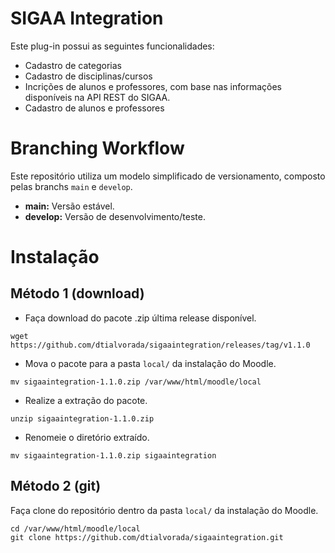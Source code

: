 # SIGAA Integration

Este plug-in possui as seguintes funcionalidades:
- Cadastro de categorias
- Cadastro de disciplinas/cursos
- Incrições de alunos e professores, com base nas informações disponíveis na API REST do SIGAA.
- Cadastro de alunos e professores

# Branching Workflow

Este repositório utiliza um modelo simplificado de versionamento, composto pelas branchs `main` e  `develop`.

- **main:** Versão estável.
- **develop:** Versão de desenvolvimento/teste.

# Instalação 

## Método 1 (download)

- Faça download do pacote .zip última release disponível.
```
wget https://github.com/dtialvorada/sigaaintegration/releases/tag/v1.1.0
```
- Mova o pacote para a pasta `local/` da instalação do Moodle.
```
mv sigaaintegration-1.1.0.zip /var/www/html/moodle/local
```
- Realize a extração do pacote.
```
unzip sigaaintegration-1.1.0.zip
```
- Renomeie o diretório extraído.
```
mv sigaaintegration-1.1.0.zip sigaaintegration
```

## Método 2 (git)

Faça clone do repositório dentro da pasta `local/` da instalação do Moodle.

```
cd /var/www/html/moodle/local
git clone https://github.com/dtialvorada/sigaaintegration.git
```
